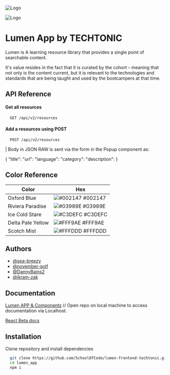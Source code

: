 
![Logo](https://i.ibb.co/vLRR8cP/Lumen-logo.png)

![Logo](https://i.ibb.co/SdN7rvV/TECHTONIC-logo.png)



# Lumen App by TECHTONIC

Lumen is A learning resource library that provides a single point of searchable content.

It's value resides in the fact that it is curated by the cohort – meaning that not only is the content current, but it is relevant to the technologies and standards that are being taught and used by the bootcampers at that time.




## API Reference

#### Get all resources

```http
  GET /api/v2/resources
```

#### Add a resources using POST

```http
  POST /api/v2/resources
```

| Body in JSON RAW is sent via the form in the Popup component as:

{
    "title": <string>
    "url": <string>
    "language": <string>
    "category": <string>
    "description": <string>
}   

## Color Reference

| Color             | Hex                                                                |
| ----------------- | ------------------------------------------------------------------ |
| Oxford Blue | ![#002147](https://via.placeholder.com/10/002147?text=+) #002147|
| Riviera Paradise | ![#03989E](https://via.placeholder.com/10/03989E?text=+) #03989E|
| Ice Cold Stare | ![#C3DEFC](https://via.placeholder.com/10/C3DEFC?text=+) #C3DEFC |
| Delta Pale Yellow | ![#FFF9AE](https://via.placeholder.com/10/FFF9AE?text=+) #FFF9AE |
| Scotch Mist | ![#FFFDDD](https://via.placeholder.com/10/FFFDDD?text=+) #FFFDDD |


## Authors

- [@sea-breezy](https://github.com/sea-breezy)
- [@november-golf](https://github.com/november-golf)
- [@DannyBains2](https://github.com/DannyBains2)
- [@ikram-zak](https://github.com/Ikram-Zak)


## Documentation

[ Lumen APP & Components](/lumen_app/docs/index.html)
// Open repo on local machine to access documentation via Localhost.

[ React Beta docs](https://beta.reactjs.org/)




## Installation

Clone repository and install dependencies


```bash
  git clone https://github.com/SchoolOfCode/lumen-frontend-techtonic.git
  cd lumen_app
  npm i
```
    
